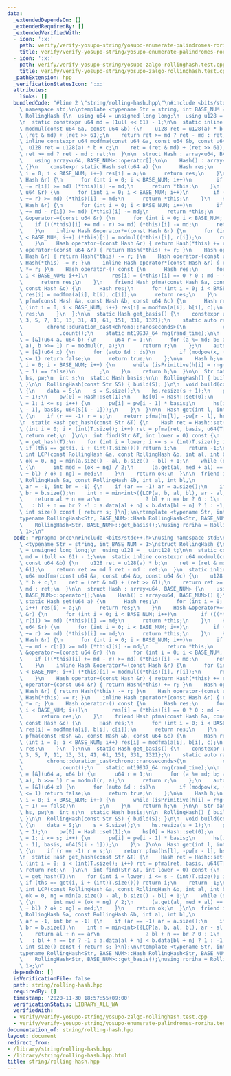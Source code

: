 ```yaml
---
data:
  _extendedDependsOn: []
  _extendedRequiredBy: []
  _extendedVerifiedWith:
  - icon: ':x:'
    path: verify/verify-yosupo-string/yosupo-enumerate-palindromes-roriha.test.cpp
    title: verify/verify-yosupo-string/yosupo-enumerate-palindromes-roriha.test.cpp
  - icon: ':x:'
    path: verify/verify-yosupo-string/yosupo-zalgo-rollinghash.test.cpp
    title: verify/verify-yosupo-string/yosupo-zalgo-rollinghash.test.cpp
  _pathExtension: hpp
  _verificationStatusIcon: ':x:'
  attributes:
    links: []
  bundledCode: "#line 2 \"string/rolling-hash.hpp\"\n#include <bits/stdc++.h>\nusing\
    \ namespace std;\n\ntemplate <typename Str = string, int BASE_NUM = 1>\nstruct\
    \ RollingHash {\n  using u64 = unsigned long long;\n  using u128 = __uint128_t;\n\
    \n  static constexpr u64 md = (1ull << 61) - 1;\n\n  static inline constexpr u64\
    \ modmul(const u64 &a, const u64 &b) {\n    u128 ret = u128(a) * b;\n    ret =\
    \ (ret & md) + (ret >> 61);\n    return ret >= md ? ret - md : ret;\n  }\n  static\
    \ inline constexpr u64 modfma(const u64 &a, const u64 &b, const u64 &c) {\n  \
    \  u128 ret = u128(a) * b + c;\n    ret = (ret & md) + (ret >> 61);\n    return\
    \ ret >= md ? ret - md : ret;\n  }\n\n  struct Hash : array<u64, BASE_NUM> {\n\
    \    using array<u64, BASE_NUM>::operator[];\n\n    Hash() : array<u64, BASE_NUM>()\
    \ {}\n    constexpr static Hash set(u64 a) {\n      Hash res;\n      for (int\
    \ i = 0; i < BASE_NUM; i++) res[i] = a;\n      return res;\n    }\n    Hash &operator+=(const\
    \ Hash &r) {\n      for (int i = 0; i < BASE_NUM; i++)\n        if (((*this)[i]\
    \ += r[i]) >= md) (*this)[i] -= md;\n      return *this;\n    }\n    Hash &operator+=(const\
    \ u64 &r) {\n      for (int i = 0; i < BASE_NUM; i++)\n        if (((*this)[i]\
    \ += r) >= md) (*this)[i] -= md;\n      return *this;\n    }\n    Hash &operator-=(const\
    \ Hash &r) {\n      for (int i = 0; i < BASE_NUM; i++)\n        if (((*this)[i]\
    \ += md - r[i]) >= md) (*this)[i] -= md;\n      return *this;\n    }\n    Hash\
    \ &operator-=(const u64 &r) {\n      for (int i = 0; i < BASE_NUM; i++)\n    \
    \    if (((*this)[i] += md - r) >= md) (*this)[i] -= md;\n      return *this;\n\
    \    }\n    inline Hash &operator*=(const Hash &r) {\n      for (int i = 0; i\
    \ < BASE_NUM; i++) (*this)[i] = modmul((*this)[i], r[i]);\n      return *this;\n\
    \    }\n    Hash operator+(const Hash &r) { return Hash(*this) += r; }\n    Hash\
    \ operator+(const u64 &r) { return Hash(*this) += r; }\n    Hash operator-(const\
    \ Hash &r) { return Hash(*this) -= r; }\n    Hash operator-(const u64 &r) { return\
    \ Hash(*this) -= r; }\n    inline Hash operator*(const Hash &r) { return Hash(*this)\
    \ *= r; }\n    Hash operator-() const {\n      Hash res;\n      for (int i = 0;\
    \ i < BASE_NUM; i++)\n        res[i] = (*this)[i] == 0 ? 0 : md - (*this)[i];\n\
    \      return res;\n    }\n    friend Hash pfma(const Hash &a, const Hash &b,\
    \ const Hash &c) {\n      Hash res;\n      for (int i = 0; i < BASE_NUM; i++)\
    \ res[i] = modfma(a[i], b[i], c[i]);\n      return res;\n    }\n    friend Hash\
    \ pfma(const Hash &a, const Hash &b, const u64 &c) {\n      Hash res;\n      for\
    \ (int i = 0; i < BASE_NUM; i++) res[i] = modfma(a[i], b[i], c);\n      return\
    \ res;\n    }\n  };\n\n  static Hash get_basis() {\n    constexpr u64 ds[] = {2,\
    \ 3, 5, 7, 11, 13, 31, 41, 61, 151, 331, 1321};\n    static auto rand_time =\n\
    \        chrono::duration_cast<chrono::nanoseconds>(\n            chrono::high_resolution_clock::now().time_since_epoch())\n\
    \            .count();\n    static mt19937_64 rng(rand_time);\n\n    auto modpow\
    \ = [&](u64 a, u64 b) {\n      u64 r = 1;\n      for (a %= md; b; a = modmul(a,\
    \ a), b >>= 1) r = modmul(r, a);\n      return r;\n    };\n    auto isPrimitive\
    \ = [&](u64 x) {\n      for (auto &d : ds)\n        if (modpow(x, (md - 1) / d)\
    \ <= 1) return false;\n      return true;\n    };\n\n    Hash h;\n    for (int\
    \ i = 0; i < BASE_NUM; i++) {\n      while (isPrimitive(h[i] = rng() % (md - 1)\
    \ + 1) == false)\n        ;\n    }\n    return h;\n  }\n\n  Str data;\n  vector<Hash>\
    \ hs, pw;\n  int s;\n  static Hash basis;\n\n  RollingHash() { build(string());\
    \ }\n\n  RollingHash(const Str &S) { build(S); }\n\n  void build(const Str &S)\
    \ {\n    data = S;\n    s = S.size();\n    hs.resize(s + 1);\n    pw.resize(s\
    \ + 1);\n    pw[0] = Hash::set(1);\n    hs[0] = Hash::set(0);\n    for (int i\
    \ = 1; i <= s; i++) {\n      pw[i] = pw[i - 1] * basis;\n      hs[i] = pfma(hs[i\
    \ - 1], basis, u64(S[i - 1]));\n    }\n  }\n\n  Hash get(int l, int r = -1) const\
    \ {\n    if (r == -1) r = s;\n    return pfma(hs[l], -pw[r - l], hs[r]);\n  }\n\
    \n  static Hash get_hash(const Str &T) {\n    Hash ret = Hash::set(0);\n    for\
    \ (int i = 0; i < (int)T.size(); i++) ret = pfma(ret, basis, u64(T[i]));\n   \
    \ return ret;\n  }\n\n  int find(Str &T, int lower = 0) const {\n    auto ths\
    \ = get_hash(T);\n    for (int i = lower; i <= s - (int)T.size(); i++)\n     \
    \ if (ths == get(i, i + (int)T.size())) return i;\n    return -1;\n  }\n\n  friend\
    \ int LCP(const RollingHash &a, const RollingHash &b, int al, int bl) {\n    int\
    \ ok = 0, ng = min(a.size() - al, b.size() - bl) + 1;\n    while (ok + 1 < ng)\
    \ {\n      int med = (ok + ng) / 2;\n      (a.get(al, med + al) == b.get(bl, med\
    \ + bl) ? ok : ng) = med;\n    }\n    return ok;\n  }\n\n  friend int strcmp(const\
    \ RollingHash &a, const RollingHash &b, int al, int bl,\n                    int\
    \ ar = -1, int br = -1) {\n    if (ar == -1) ar = a.size();\n    if (br == -1)\
    \ br = b.size();\n    int n = min<int>({LCP(a, b, al, bl), ar - al, br - bl});\n\
    \    return al + n == ar\n               ? bl + n == br ? 0 : 1\n            \
    \   : bl + n == br ? -1 : a.data[al + n] < b.data[bl + n] ? 1 : -1;\n  }\n\n \
    \ int size() const { return s; }\n};\n\ntemplate <typename Str, int BASE_NUM>\n\
    typename RollingHash<Str, BASE_NUM>::Hash RollingHash<Str, BASE_NUM>::basis =\n\
    \    RollingHash<Str, BASE_NUM>::get_basis();\nusing roriha = RollingHash<string,\
    \ 1>;\n"
  code: "#pragma once\n#include <bits/stdc++.h>\nusing namespace std;\n\ntemplate\
    \ <typename Str = string, int BASE_NUM = 1>\nstruct RollingHash {\n  using u64\
    \ = unsigned long long;\n  using u128 = __uint128_t;\n\n  static constexpr u64\
    \ md = (1ull << 61) - 1;\n\n  static inline constexpr u64 modmul(const u64 &a,\
    \ const u64 &b) {\n    u128 ret = u128(a) * b;\n    ret = (ret & md) + (ret >>\
    \ 61);\n    return ret >= md ? ret - md : ret;\n  }\n  static inline constexpr\
    \ u64 modfma(const u64 &a, const u64 &b, const u64 &c) {\n    u128 ret = u128(a)\
    \ * b + c;\n    ret = (ret & md) + (ret >> 61);\n    return ret >= md ? ret -\
    \ md : ret;\n  }\n\n  struct Hash : array<u64, BASE_NUM> {\n    using array<u64,\
    \ BASE_NUM>::operator[];\n\n    Hash() : array<u64, BASE_NUM>() {}\n    constexpr\
    \ static Hash set(u64 a) {\n      Hash res;\n      for (int i = 0; i < BASE_NUM;\
    \ i++) res[i] = a;\n      return res;\n    }\n    Hash &operator+=(const Hash\
    \ &r) {\n      for (int i = 0; i < BASE_NUM; i++)\n        if (((*this)[i] +=\
    \ r[i]) >= md) (*this)[i] -= md;\n      return *this;\n    }\n    Hash &operator+=(const\
    \ u64 &r) {\n      for (int i = 0; i < BASE_NUM; i++)\n        if (((*this)[i]\
    \ += r) >= md) (*this)[i] -= md;\n      return *this;\n    }\n    Hash &operator-=(const\
    \ Hash &r) {\n      for (int i = 0; i < BASE_NUM; i++)\n        if (((*this)[i]\
    \ += md - r[i]) >= md) (*this)[i] -= md;\n      return *this;\n    }\n    Hash\
    \ &operator-=(const u64 &r) {\n      for (int i = 0; i < BASE_NUM; i++)\n    \
    \    if (((*this)[i] += md - r) >= md) (*this)[i] -= md;\n      return *this;\n\
    \    }\n    inline Hash &operator*=(const Hash &r) {\n      for (int i = 0; i\
    \ < BASE_NUM; i++) (*this)[i] = modmul((*this)[i], r[i]);\n      return *this;\n\
    \    }\n    Hash operator+(const Hash &r) { return Hash(*this) += r; }\n    Hash\
    \ operator+(const u64 &r) { return Hash(*this) += r; }\n    Hash operator-(const\
    \ Hash &r) { return Hash(*this) -= r; }\n    Hash operator-(const u64 &r) { return\
    \ Hash(*this) -= r; }\n    inline Hash operator*(const Hash &r) { return Hash(*this)\
    \ *= r; }\n    Hash operator-() const {\n      Hash res;\n      for (int i = 0;\
    \ i < BASE_NUM; i++)\n        res[i] = (*this)[i] == 0 ? 0 : md - (*this)[i];\n\
    \      return res;\n    }\n    friend Hash pfma(const Hash &a, const Hash &b,\
    \ const Hash &c) {\n      Hash res;\n      for (int i = 0; i < BASE_NUM; i++)\
    \ res[i] = modfma(a[i], b[i], c[i]);\n      return res;\n    }\n    friend Hash\
    \ pfma(const Hash &a, const Hash &b, const u64 &c) {\n      Hash res;\n      for\
    \ (int i = 0; i < BASE_NUM; i++) res[i] = modfma(a[i], b[i], c);\n      return\
    \ res;\n    }\n  };\n\n  static Hash get_basis() {\n    constexpr u64 ds[] = {2,\
    \ 3, 5, 7, 11, 13, 31, 41, 61, 151, 331, 1321};\n    static auto rand_time =\n\
    \        chrono::duration_cast<chrono::nanoseconds>(\n            chrono::high_resolution_clock::now().time_since_epoch())\n\
    \            .count();\n    static mt19937_64 rng(rand_time);\n\n    auto modpow\
    \ = [&](u64 a, u64 b) {\n      u64 r = 1;\n      for (a %= md; b; a = modmul(a,\
    \ a), b >>= 1) r = modmul(r, a);\n      return r;\n    };\n    auto isPrimitive\
    \ = [&](u64 x) {\n      for (auto &d : ds)\n        if (modpow(x, (md - 1) / d)\
    \ <= 1) return false;\n      return true;\n    };\n\n    Hash h;\n    for (int\
    \ i = 0; i < BASE_NUM; i++) {\n      while (isPrimitive(h[i] = rng() % (md - 1)\
    \ + 1) == false)\n        ;\n    }\n    return h;\n  }\n\n  Str data;\n  vector<Hash>\
    \ hs, pw;\n  int s;\n  static Hash basis;\n\n  RollingHash() { build(string());\
    \ }\n\n  RollingHash(const Str &S) { build(S); }\n\n  void build(const Str &S)\
    \ {\n    data = S;\n    s = S.size();\n    hs.resize(s + 1);\n    pw.resize(s\
    \ + 1);\n    pw[0] = Hash::set(1);\n    hs[0] = Hash::set(0);\n    for (int i\
    \ = 1; i <= s; i++) {\n      pw[i] = pw[i - 1] * basis;\n      hs[i] = pfma(hs[i\
    \ - 1], basis, u64(S[i - 1]));\n    }\n  }\n\n  Hash get(int l, int r = -1) const\
    \ {\n    if (r == -1) r = s;\n    return pfma(hs[l], -pw[r - l], hs[r]);\n  }\n\
    \n  static Hash get_hash(const Str &T) {\n    Hash ret = Hash::set(0);\n    for\
    \ (int i = 0; i < (int)T.size(); i++) ret = pfma(ret, basis, u64(T[i]));\n   \
    \ return ret;\n  }\n\n  int find(Str &T, int lower = 0) const {\n    auto ths\
    \ = get_hash(T);\n    for (int i = lower; i <= s - (int)T.size(); i++)\n     \
    \ if (ths == get(i, i + (int)T.size())) return i;\n    return -1;\n  }\n\n  friend\
    \ int LCP(const RollingHash &a, const RollingHash &b, int al, int bl) {\n    int\
    \ ok = 0, ng = min(a.size() - al, b.size() - bl) + 1;\n    while (ok + 1 < ng)\
    \ {\n      int med = (ok + ng) / 2;\n      (a.get(al, med + al) == b.get(bl, med\
    \ + bl) ? ok : ng) = med;\n    }\n    return ok;\n  }\n\n  friend int strcmp(const\
    \ RollingHash &a, const RollingHash &b, int al, int bl,\n                    int\
    \ ar = -1, int br = -1) {\n    if (ar == -1) ar = a.size();\n    if (br == -1)\
    \ br = b.size();\n    int n = min<int>({LCP(a, b, al, bl), ar - al, br - bl});\n\
    \    return al + n == ar\n               ? bl + n == br ? 0 : 1\n            \
    \   : bl + n == br ? -1 : a.data[al + n] < b.data[bl + n] ? 1 : -1;\n  }\n\n \
    \ int size() const { return s; }\n};\n\ntemplate <typename Str, int BASE_NUM>\n\
    typename RollingHash<Str, BASE_NUM>::Hash RollingHash<Str, BASE_NUM>::basis =\n\
    \    RollingHash<Str, BASE_NUM>::get_basis();\nusing roriha = RollingHash<string,\
    \ 1>;\n"
  dependsOn: []
  isVerificationFile: false
  path: string/rolling-hash.hpp
  requiredBy: []
  timestamp: '2020-11-30 18:57:55+09:00'
  verificationStatus: LIBRARY_ALL_WA
  verifiedWith:
  - verify/verify-yosupo-string/yosupo-zalgo-rollinghash.test.cpp
  - verify/verify-yosupo-string/yosupo-enumerate-palindromes-roriha.test.cpp
documentation_of: string/rolling-hash.hpp
layout: document
redirect_from:
- /library/string/rolling-hash.hpp
- /library/string/rolling-hash.hpp.html
title: string/rolling-hash.hpp
---
```

